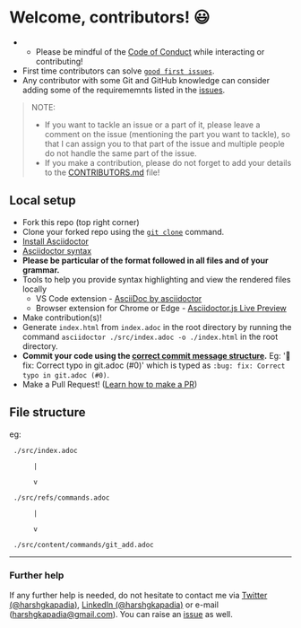 # Welcome, contributors! :smiley:

- - Please be mindful of the [Code of Conduct](https://github.com/HarshKapadia2/git_basics/blob/master/CODE_OF_CONDUCT.md) while interacting or contributing!
- First time contributors can solve [`good first issues`](https://github.com/HarshKapadia2/git_basics/issues?q=is%3Aopen+is%3Aissue+label%3A%22good+first+issue%22).
- Any contributor with some Git and GitHub knowledge can consider adding some of the requirememnts listed in the [issues](https://github.com/HarshKapadia2/git_basics/issues).
> NOTE:
> - If you want to tackle an issue or a part of it, please leave a comment on the issue (mentioning the part you want to tackle), so that I can assign you to that part of the issue and multiple people do not handle the same part of the issue.
> - If you make a contribution, please do not forget to add your details to the [CONTRIBUTORS.md](https://github.com/HarshKapadia2/git_basics/blob/master/CONTRIBUTORS.md) file!

## Local setup

- Fork this repo (top right corner)
- Clone your forked repo using the [`git clone`](https://harshkapadia2.github.io/git_basics/#_git_clone) command.
- [Install Asciidoctor](https://asciidoctor.org/#installation)
- [Asciidoctor syntax](https://asciidoctor.org/docs/asciidoc-syntax-quick-reference/) 
- **Please be particular of the format followed in all files and of your grammar.**
- Tools to help you provide syntax highlighting and view the rendered files locally
   - VS Code extension - [AsciiDoc by asciidoctor](https://marketplace.visualstudio.com/items?itemName=asciidoctor.asciidoctor-vscode)
   - Browser extension for Chrome or Edge - [Asciidoctor.js Live Preview](https://chrome.google.com/webstore/detail/asciidoctorjs-live-previe/iaalpfgpbocpdfblpnhhgllgbdbchmia)
- Make contribution(s)!
- Generate `index.html` from `index.adoc` in the root directory by running the command `asciidoctor ./src/index.adoc -o ./index.html` in the root directory.
- **Commit your code using the [correct commit message structure](https://harshkapadia2.github.io/git_basics/#_git_commit).** Eg: ':bug: fix: Correct typo in git.adoc (#0)' which is typed as `:bug: fix: Correct typo in git.adoc (#0)`.
- Make a Pull Request! ([Learn how to make a PR](https://github.com/firstcontributions/first-contributions))

## File structure

eg:

```
 ./src/index.adoc

      |

      v

 ./src/refs/commands.adoc

      |

      v

 ./src/content/commands/git_add.adoc
 ```

---

### Further help

If any further help is needed, do not hesitate to contact me via [Twitter (@harshgkapadia)](https://twitter.com/harshgkapadia), [LinkedIn (@harshgkapadia)](https://www.linkedin.com/in/harshgkapadia/) or e-mail (harshgkapadia@gmail.com). You can raise an [issue](https://github.com/HarshKapadia2/git_basics/issues) as well.
